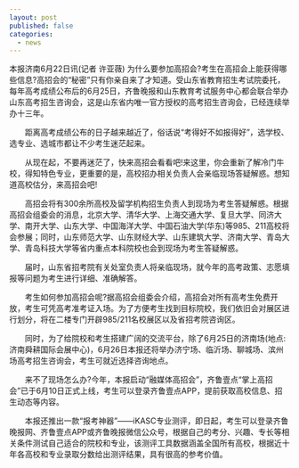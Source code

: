 ```yaml
---
layout: post
published: false
categories:
  - news
---
```

本报济南6月22日讯(记者 许亚薇) 为什么要参加高招会?考生在高招会上能获得哪些信息?高招会的“秘密”只有你亲自来了才知道。受山东省教育招生考试院委托，每年高考成绩公布后的6月25日，齐鲁晚报和山东教育考试服务中心都会联合举办山东高考招生咨询会，这是山东省内唯一官方授权的高考招生咨询会，已经连续举办十三年。

　　距离高考成绩公布的日子越来越近了，俗话说“考得好不如报得好”，选学校、选专业、选城市都让不少考生迷茫起来。

　　从现在起，不要再迷茫了，快来高招会看看吧!来这里，你会重新了解冷门牛校，得知特色专业，更重要的是，高校招办相关负责人会亲临现场答疑解惑。想知道高校估分，来高招会吧!

　　高招会将有300余所高校及留学机构招生负责人到现场为考生答疑解惑。根据高招会组委会的消息，北京大学、清华大学、上海交通大学、复旦大学、同济大学、南开大学、山东大学、中国海洋大学、中国石油大学(华东)等985、211高校将会参展；同时，山东师范大学、山东财经大学、山东建筑大学、济南大学、青岛大学、青岛科技大学等省内重点本科院校也会到现场为考生答疑解惑。

　　届时，山东省招考院有关处室负责人将亲临现场，就今年的高考政策、志愿填报等问题为考生进行详细、准确解答。

　　考生如何参加高招会呢?据高招会组委会介绍，高招会对所有高考生免费开放，考生可凭高考准考证入场。为了方便考生找到目标院校，我们依旧会对展区进行划分，将在二楼专门开辟985/211名校展区以及省招考院咨询区。

　　同时，为了给院校和考生搭建广阔的交流平台，除了6月25日的济南场(地点:济南舜耕国际会展中心)，6月26日本报还将举办济宁场、临沂场、聊城场、滨州场高考招生咨询会，考生可就近选择咨询地点。

　　来不了现场怎么办?今年，本报启动“融媒体高招会”，齐鲁壹点“掌上高招会”已于6月10日正式上线，考生可以登录齐鲁壹点APP，提前获取高校信息、招生动态等内容。

　　本报还推出一款“报考神器”——iKASC专业测评，即日起，考生可以登录齐鲁晚报网、齐鲁壹点APP或齐鲁晚报微信公众号，根据自己的考分、兴趣、专长等相关条件测试自己适合的院校和专业，该测评工具数据涵盖全国所有高校，根据近十年各高校和专业录取分数给出测评结果，具有很高的参考价值。
